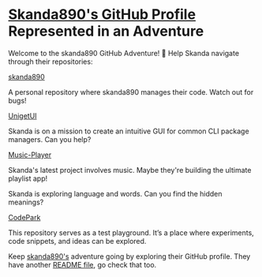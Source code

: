 <!DOCTYPE html>
<html lang="en">
<head>
    <meta charset="UTF-8">
    <meta name="viewport" content="width=device-width, initial-scale=1.0">
    </head>
<body>
    <h1><a href="https://github.com/skanda890">Skanda890's GitHub Profile</a> Represented in an Adventure</h1>
    <p>
        Welcome to the skanda890 GitHub Adventure! 🚀 Help Skanda navigate through their repositories:
    </p>
    <div class="repo"><a href="https://github.com/skanda890/skanda890">skanda890</a></div>
    <p>
        A personal repository where skanda890 manages their code. Watch out for bugs!
    </p>
    <div class="repo"><a href="https://github.com/skanda890/UnigetUI">UnigetUI</a></div>
    <p>
        Skanda is on a mission to create an intuitive GUI for common CLI package managers. Can you help?
    </p>
    <div class="repo"><a href="https://github.com/skanda890/Music-Player">Music-Player</a></div>
    <p>
        Skanda's latest project involves music. Maybe they're building the ultimate playlist app!
    </p>
    <div class="repo"><a href="https://github.com/skanda890/Dictionary-App"></a></div>
    <p>
        Skanda is exploring language and words. Can you find the hidden meanings?
    </p>
    <div class="repo"><a href="https://github.com/skanda890/CodePark">CodePark</a></div>
    <p>
        This repository serves as a test playground. It’s a place where experiments, code snippets, and ideas can be explored.
    </p>    
    <p>
    Keep <a href="https://github.com/skanda890"> skanda890's</a> adventure going by exploring their GitHub profile. They have another <a href="https://github.com/skanda890/skanda890/blob/main/README.md"> README file</a>, go check that too.
    </p>
</body>
</html>
